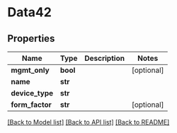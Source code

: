# Data42

## Properties
Name | Type | Description | Notes
------------ | ------------- | ------------- | -------------
**mgmt_only** | **bool** |  | [optional] 
**name** | **str** |  | 
**device_type** | **str** |  | 
**form_factor** | **str** |  | [optional] 

[[Back to Model list]](../README.md#documentation-for-models) [[Back to API list]](../README.md#documentation-for-api-endpoints) [[Back to README]](../README.md)


